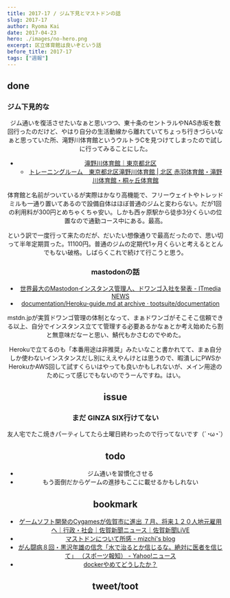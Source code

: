 ```yaml
---
title: 2017-17 / ジム下見とマストドンの話
slug: 2017-17
author: Ryoma Kai
date: 2017-04-23
hero: ./images/no-hero.png
excerpt: 区立体育館は良いぞという話
before_title: 2017-17
tags: ["週報"]
---
```


done
----

### ジム下見的な

<Tweet tweetLink="https://twitter.com/legnoh/status/856085089167564800" align="center" />

ジム通いを復活させたいなぁと思いつつ、東十条のセントラルやNAS赤坂を数回行ったのだけど、やはり自分の生活動線から離れていてちょっち行きづらいなぁと思っていた所、滝野川体育館というウルトラCを見つけてしまったので試しに行ってみることにした。

- [滝野川体育館｜東京都北区](https://www.city.kita.tokyo.jp/sports/bunka/sport/shisetsu/okunai/ichiran/takinogawa.html)
    - [トレーニングルーム　東京都北区滝野川体育館 | 北区 赤羽体育館・滝野川体育館・桐ヶ丘体育館](http://akatai.net/facility-takitai-trainning/)

体育館と名前がついているが実際はかなり高機能で、フリーウェイトやトレッドミルも一通り置いてあるので設備自体はほぼ普通のジムと変わらない。だが1回の利用料が300円とめちゃくちゃ安い。しかも西ヶ原駅から徒歩3分くらいの位置なので通勤コース中にある。最高。

という訳で一度行って来たのだが、だいたい想像通りで最高だったので、思い切って半年定期買った。11100円。普通のジムの定期代1ヶ月くらいと考えるととんでもない破格。しばらくこれで続けて行こうと思う。

### mastodonの話

- [世界最大のMastodonインスタンス管理人、ドワンゴ入社を発表 - ITmedia NEWS](https://www.itmedia.co.jp/news/articles/1704/21/news112.html)
- [documentation/Heroku-guide.md at archive · tootsuite/documentation](https://github.com/tootsuite/documentation/blob/archive/Running-Mastodon/Heroku-guide.md)

mstdn.jpが実質ドワンゴ管理の体制となって、まぁドワンゴがそこそこ信頼できる以上、自分でインスタンス立てて管理する必要あるかなぁとか考え始めたら割と無意味だなーと思い、鯖代もかさむのでやめた。

Herokuで立てるのも「本番用途は非推奨」みたいなこと書かれてて、まぁ自分しか使わないインスタンスだし別にええやんけとは思うので、暇潰しにPWSかHerokuかAWS回して試すくらいはやっても良いかもしれないが、メイン用途のためにって感じでもないのでうーんですね。はい。

issue
----

### まだ GINZA SIX行けてない

友人宅でたこ焼きパーティしてたら土曜日終わったので行ってないです（´◔ω◔`）

todo
----

- ジム通いを習慣化させる
- もう面倒だからゲームの進捗もここに載せるかもしれない

bookmark
----

- [ゲームソフト開発のCygamesが佐賀市に進出 ７月、将来１２０人地元雇用へ｜行政・社会｜佐賀新聞ニュース｜佐賀新聞LiVE](https://www.saga-s.co.jp/articles/-/91983)
- [マストドンについて所感 - mizchi's blog](https://mizchi.hatenablog.com/entry/2017/04/15/164657)
- [がん闘病８回・黒沢年雄の信念「水で治るとか信じるな。絶対に医者を信じて」 （スポーツ報知） - Yahoo!ニュース](https://headlines.yahoo.co.jp/hl?a=20170420-00000115-sph-ent)
- [dockerやめてどうしたか？](https://anond.hatelabo.jp/20170422000230)

tweet/toot
----

<Tweet tweetLink="https://twitter.com/legnoh/status/853902560024961025" align="center" />
